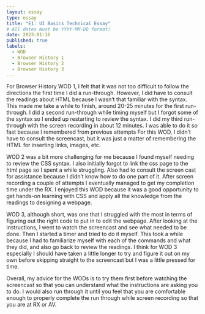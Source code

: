 ```yaml
---
layout: essay
type: essay
title: "E1: UI Basics Technical Essay"
# All dates must be YYYY-MM-DD format!
date: 2023-01-16
published: true
labels:
  - WOD
  - Browser History 1
  - Browser History 2
  - Browser History 3
---
```


For Browser History WOD 1, I felt that it was not too difficult to follow the directions the first time I did a run-through. However, I did have to consult the readings about HTML because I wasn’t that familiar with the syntax. This made me take a while to finish, around 20-25 minutes for the first run-through. I did a second run-through while timing myself but I forgot some of the syntax so I ended up restarting to review the syntax. I did my third run-through with the screen recording in about 12 minutes. I was able to do it so fast because I remembered from previous attempts For this WOD, I didn’t have to consult the screencast, but it was just a matter of remembering the HTML for inserting links, images, etc. 

WOD 2 was a bit more challenging for me because I found myself needing to review the CSS syntax. I also initially forgot to link the css page to the html page so I spent a while struggling. Also had to consult the screen cast for assistance because I didn’t know how to do one part of it. After screen recording a couple of attempts I eventually managed to get my completion time under the RX. I enjoyed this WOD because it was a good opportunity to get hands-on learning with CSS and apply all the knowledge from the readings to designing a webpage.

WOD 3, although short, was one that I struggled with the most in terms of figuring out the right code to put in to edit the webpage. After looking at the instructions, I went to watch the screencast and see what needed to be done. Then I started a timer and tried to do it myself. This took a while because I had to familiarize myself with each of the commands and what they did, and also go back to review the readings. I think for WOD 3 especially I should have taken a little longer to try and figure it out on my own before skipping straight to the screencast but I was a little pressed for time. 

Overall, my advice for the WODs is to try them first before watching the screencast so that you can understand what the instructions are asking you to do. I would also run through it until you feel that you are comfortable enough to properly complete the run through while screen recording so that you are at RX or AV.
